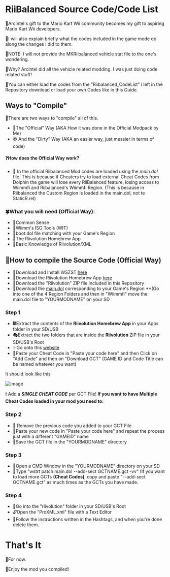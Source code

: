 # RiiBalanced Source Code/Code List

🎁ArcIntel's gift to the Mario Kart Wii community becomes my gift to aspiring Mario Kart Wii developers.

📣I will also explain briefly what the codes included in the game mode do along the changes i did to them.

🎈NOTE: I will not provide the MKRiibalanced vehicle stat file to the one's wondering.

💫Why? ArcIntel did all the vehicle related modding. I was just doing code related stuff!

🎎You can either load the codes from the "Riibalanced_CodeList" i left in the Repository download or load your own Codes like in this Guide.

## Ways to "Compile"

🍂There are two ways to "compile" all of this.

- 🌸The "Official" Way (AKA How it was done in the Official Modpack by Me)
- 🏵 And the "Dirty" Way (AKA an easier way, just messier in terms of code)

#### ❓How does the Official Way work?
- 🔰 In the official Riibalanced Mod codes are loaded using the *main.dol* file. This is because if Cheaters try to load external Cheat Codes from Dolphin the game will lose every RiiBalanced feature, losing access to Wiimmfi and Riibalanced's Wiimmfi Region. (This is because in Riibalanced the Custom Region is loaded in the main.dol, not te StaticR.rel)

### 🍀What you will need (Official Way):

- 🍁Common Sense
- 🌼Wiimm's ISO Tools (WIT)
- 🍃boot.dol file matching with your Game's Region
- 🎡The Riivolution Homebrew App
- 🌵Basic Knowledge of Riivolution/XML

## 🎄How to compile the Source Code (Official Way)

- 🎫Download and Install WSZST [here](https://szs.wiimm.de/download.html)
- 🧨Download the Riivolution Homebrew App [here](https://aerialx.github.io/rvlution.net/riivolution.zip)
- 🎇Download the "Riivolution" ZIP file included in this Repository
- 🎉Download the [main.dol](https://avsys.xyz/wiimmfi.zip) corresponding to your Game's Region **(Go into one of the 4 Region Folders and then in "Wiimmfi" move the main.dol file to "YOURMODNAME" on your SD

### Step 1
- 🎆Extract the contents of the **Riivolution Homebrew App** in your Apps folder in your SD/USB
- 🎭Extract the two folders that are inside the **Riivolution** ZIP file in your SD/USB's Root
- ✨Go onto this [website](https://mariokartwii.com/gct/)
- 🧧Paste your Cheat Code in "Paste your code here" and then Click on "Add Code" and then on "Download GCT" (GAME ID and Code Title can be named whatever you want)

It should look like this 

![image](https://user-images.githubusercontent.com/76232148/192621778-22e65c28-b1b2-4f07-a367-509bbb07bf95.png)

❗ Add a ***SINGLE CHEAT CODE*** per GCT File! **If you want to have Multiple Cheat Codes loaded in your mod you need to:**

### Step 2
- 🧿 Remove the previous code you added to your GCT File
- 🧲Paste your new code in "Paste your code here" and repeat the process just with a different "GAMEID" name
- 👜Save the GCT file in the "YOURMODNAME" directory

### Step 3
- 🧵Open a CMD Window in the "YOURMODNAME" directory on your SD
- 🎨Type "wstrt patch main.dol --add-sect GCTNAME.gct -vv" (If you want to load more GCTs **(Cheat Codes)**, copy and paste "--add-sect GCTNAME.gct" as much times as the GCTs you have made.

### Step 4
- 🥽Go into the "riivolution" folder in your SD/USB's Root
- 🔓Open the "ProXML.xml" file with a Text Editor
- 📗Follow the instructions written in the Hashtags, and when you're done delete them.

# That's It
📍For now.

🎃Enjoy the mod you compiled!
